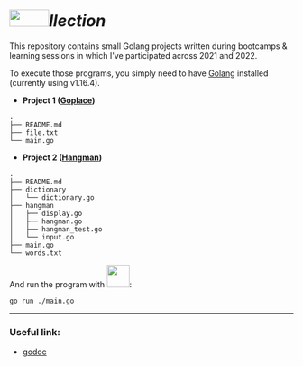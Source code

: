 # <img src="https://user-images.githubusercontent.com/60783263/150000595-df36eb6b-c2c7-4e1d-87d9-da891c4fd89e.png" width="70" height="30">*llection*

This repository contains small Golang projects written during bootcamps & learning sessions in which I've participated across 2021 and 2022.

To execute those programs, you simply need to have [Golang](https://go.dev/) installed (currently using v1.16.4).

- __Project 1 ([Goplace](https://github.com/najx/gollection/tree/master/src/project1))__
 ````
 .
 ├── README.md
 ├── file.txt
 └── main.go
 ````

- __Project 2 ([Hangman](https://github.com/najx/gollection/tree/master/src/project2))__
 ````
 .
 ├── README.md
 ├── dictionary
 │   └── dictionary.go
 ├── hangman
 │   ├── display.go
 │   ├── hangman.go
 │   ├── hangman_test.go
 │   └── input.go
 ├── main.go
 └── words.txt
 ````
And run the program with <img src="https://img.icons8.com/color/48/000000/golang.png" width="40" height="40">:

````
go run ./main.go
````

--- 
### Useful link:

- [godoc](https://pkg.go.dev/)

<!--
Many thanks to:
 - ...
 - ...
-->
